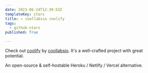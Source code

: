 ```yaml
---
date: 2023-06-24T12:39:53Z
templateKey: stars
title: ⭐ coollabsio coolify
tags:
  - github-stars
published: True

---
```


Check out [coolify](https://github.com/coollabsio/coolify) by [coollabsio](https://github.com/coollabsio). It's a well-crafted project with great potential.

An open-source & self-hostable Heroku / Netlify / Vercel alternative.
